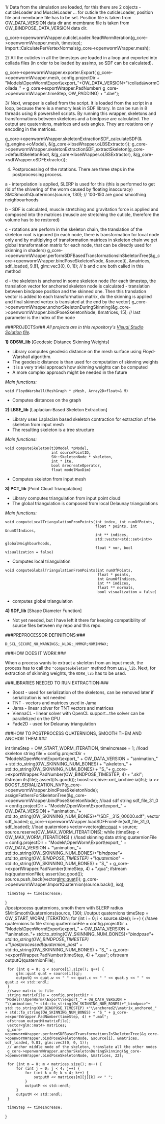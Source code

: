 1/ Data from the simulation are loaded, for this there are 2 objects - cuticleLoader and MuscleLoader … for cuticle the cuticleLoader, position file and membrane file has to be set. Position file is taken from OW_DATA_VERSION data dir and membrane file is taken from OW_BINDPOSE_DATA_VERSION data dir.

g_core->openwormWrapper.cuticleLoader.ReadWormIteration(g_core->openwormWrapper.mesh, timestep);
Import::CalculatePerVertexNormals(g_core->openwormWrapper.mesh);

2/ All the cuticles in all the timesteps are loaded in a loop and exported into collada files (in order to be loaded by assimp, so SDF can be calculated). 

g_core->openwormWrapper.exporter.Export( g_core->openwormWrapper.mesh, config.projectDir + "Models\\OpenWorm\\Export\\export_"+OW_DATA_VERSION+"\\collada\\wormCollada_" + g_core->exportWrapper.PadNumber( g_core->openwormWrapper.timeStep, OW_PADDING) + ".dae");

3/ Next, wrapper is called from the script. It is loaded from the script in a loop, because there is a memory leak in SDF library. In can be run in 8 threads using 8 powershell scripts. By running this wrapper, skeletons and transformations between skeletons and a bindpose are calculated.
The output are quaternions, matrices and axis angles. They are rotations only encoding in the matrices.

g_core->openwormWrapper.skeletonExtractionSDF_calculateSDF(&(g_engine->oModel), &(g_core->lbseWrapper.oLBSExtractor));
g_core->openwormWrapper.skeletonExtractionSDF_extractSkeleton(g_core->defaultSkeletonRoot, &(g_core->lbseWrapper.oLBSExtractor), &(g_core->sdfWrapper.oSDFExtractor));			 

4) Postprocessing of the rotations. There are three steps in the postprocessing process.

a - interpolation is applied, SLERP is used for this
(this is performed to get rid of the shivering of the worm caused by floating inaccuracy)
SM::SmoothQuaternions(source, 130);  // 100-150 are good smoothing neighbourhoods

b - SDF is calculated, muscle stretching and gravitation force is applied and composed into the matrices
(muscle are stretching the cuticle, therefore the volume has to be restored)

c - rotations are perform in the skeleton chain, the translation of the skeleton root is ignored
(in each node, there is transformation for local node only and by multiplying of transformation matrices in skeleton chain we get global transformation matrix for each node, that can be directly used for skinning in shaders)
g_core->openwormWrapper.performSDFBasedTransformationsInSkeletonTree(&g_core->openwormWrapper.bindPoseSkeletonNode, &source[i], &matrices, sdf_loaded, 9.81, glm::vec3(0, 0, 1)); // b and c are both called in this method

d - the skeleton is anchored in some skeleton node
(for each timestep, the translation vector for anchored skeleton node is calculated - translation between bindpose position and the skinned one. Then this translation vector is added to each transformation matrix, do the skinning is applied and final skinned vertex is translated at the end by the vector)
g_core->openwormWrapper.anchorSkeletonDuringSkinning(&g_core->openwormWrapper.bindPoseSkeletonNode, &matrices, 15); // last parameter is the index of the node

###PROJECTS:###
*All projects are in this repository's [Visual Studio Solution](http://msdn.microsoft.com/en-us/library/bb165951(v=vs.80).aspx) [file](https://github.com/openworm/skeletonExtraction/blob/master/OpenWormSkeletonExtraction.sln).*

**1) GDSW_lib** [Geodesic Distance Skinning Weights]
- Library computes geodesic distance on the mesh surface using Floyd-Warshall algorithm. 
- The geodesic distance is than used for computation of skinning weights
- It is a very trivial approach how skinning weights can be computed
- A more complex approach might be needed in the future

*Main functions:*
```
void FloydWarshall(MeshGraph * pMesh, Array2D<float>& M)
```
- Computes distances on the graph

**2) LBSE_lib** [Laplacian-Based Skeleton Extraction]
- Library uses Laplacian based skeleton contraction for extraction of the skeleton from input mesh
- The resulting skeleton is a tree structure

*Main functions:*
```
void computeSkeleton(t3DModel *pModel, 
                     int sourcePointID, 
                     SN::SkeletonNode * skeleton, 
                     int * ite, 
                     bool &recreateOperator, 
                     float modelMaxDim)
```
- Computes skeleton from input mesh

**3) PCT_lib** [Point Cloud Triangulation]
- Library computes triangulation from input point cloud
- The global triangulation is composed from local Delaunay triangulations

*Main functions:*
```
void computeLocalTriangulationFromPoints(int index, int numOfPoints, 
                                         float * points, int &numOfIndices, 
                                         int ** indices, 
                                         std::vector<std::set<int>> globalNeighbourhoods, 
                                         float * nor, bool visualization = false)
```
- Computes local triangulation
```
void computeGlobalTriangulationFromPoints(int numOfPoints, 
                                          float * points, 
                                          int &numOfIndices, 
                                          int ** indices, 
                                          float ** normals, 
                                          bool visualization = false)
```
- computes global triangulation

**4) SDF_lib** [Shape Diameter Function]
- Not yet needed, but I have left it there for keeping compatibility of source files between my repo and this repo.

###PREPROCESSOR DEFINITIONS:###
```
D_SCL_SECURE_NO_WARNINGS;_NLOG;_NMMGR;NOMINMAX;
```
###HOW DOES IT WORK:###

When a process wants to extract a skeleton from an input mesh, the process has to call the `"computeSkeleton"` method from `LBSE_lib`. Next, for extraction of skinning weights, the `GDSW_lib` has to be used.

###LIBRARIES NEEDED TO RUN EXTRACTION:###

- Boost - used for serialization of the skeletons, can be removed later if serialization is not needed
- TNT - vectors and matrices used in Jama
- Jama - linear solver for TNT vectors and matrices
- ViennaCL - linear solver with OpenCL support...the solver can be parallelized on the GPU
- Fade2D - used for Delaunay triangulation


###HOW TO POSTPROCESS QUATERNIONS, SMOOTH THEM AND ANCHOR THEM:###

 int timeStep = OW_START_WORM_ITERATION, timeIncrease = 1;
 //load skeleton
 string file = config.projectDir + "Models\\OpenWorm\\Export\\export_" + OW_DATA_VERSION + "\\animation_" + std::to_string(OW_SKINNING_NUM_BONES) + "\\skeleton_" + std::to_string(OW_SKINNING_NUM_BONES) + "S_"+ g_core->exportWrapper.PadNumber(OW_BINDPOSE_TIMESTEP, 4) + ".skl";
 ifstream ifs(file);
 assert(ifs.good());
 boost::archive::xml_iarchive ia(ifs);
 ia >> BOOST_SERIALIZATION_NVP(g_core->openwormWrapper.bindPoseSkeletonNode);
 assignFathersForSkeletonTree(&g_core->openwormWrapper.bindPoseSkeletonNode);
 //load sdf 
 string sdf_file_31_0 = config.projectDir + "Models\\OpenWorm\\Export\\export_" + OW_DATA_VERSION + "\\animation_"+ std::to_string(OW_SKINNING_NUM_BONES)+"\\SDF__31S_00000.sdf";
 vector<float> sdf_loaded;
 g_core->openwormWrapper.loadSDFFromFile(sdf_file_31_0, sdf_loaded);
 //load quaternions
 vector<vector<glm::quat> > source;
 source.reserve(OW_MAX_WORM_ITERATIONS);
 while (timeStep < OW_MAX_WORM_ITERATIONS) {
	 //load skinning data
	 string quaternionFile = config.projectDir + "Models\\OpenWorm\\Export\\export_" + OW_DATA_VERSION + "\\animation_"+ std::to_string(OW_SKINNING_NUM_BONES)+"_bindpose"+ std::to_string(OW_BINDPOSE_TIMESTEP) +"\\quaternion_" + std::to_string(OW_SKINNING_NUM_BONES) + "S_" + g_core->exportWrapper.PadNumber(timeStep, 4) + ".qua";
	 ifstream isq(quaternionFile);
	 assert(isq.good());
	 source.push_back(vector<glm::quat>());
	 g_core->openwormWrapper.ImportQuaternion(source.back(), isq);

	 timeStep += timeIncrease;
 }				 
 //postprocess quaternions, smoth them with SLERP radius
 SM::SmoothQuaternions(source, 130);
 //output quaternions
 timeStep = OW_START_WORM_ITERATION;
 for (int i = 0; i < source.size(); i++) {
	 //save quaternions to file
	 string quaternionFile = config.projectDir + "Models\\OpenWorm\\Export\\export_" + OW_DATA_VERSION + "\\animation_"+ std::to_string(OW_SKINNING_NUM_BONES)+"_bindpose"+ std::to_string(OW_BINDPOSE_TIMESTEP) +"\\postprocessed\\quaternion_post_" + std::to_string(OW_SKINNING_NUM_BONES) + "S_" + g_core->exportWrapper.PadNumber(timeStep, 4) + ".qua";
	 ofstream outputQ(quaternionFile);

	 for (int q = 0; q < source[i].size(); q++) {
		 glm::quat quat = source[i][q];
		 outputQ << quat.w << " " << quat.x << " " << quat.y << " " << quat.z << std::endl;
	 }
	 //save matrix to file
	 string matrixFile = config.projectDir + "Models\\OpenWorm\\Export\\export_" + OW_DATA_VERSION + "\\animation_"+ std::to_string(OW_SKINNING_NUM_BONES)+"_bindpose"+ std::to_string(OW_BINDPOSE_TIMESTEP) +"\\anchored2\\matrix_anchored_" + std::to_string(OW_SKINNING_NUM_BONES) + "S_" + g_core->exportWrapper.PadNumber(timeStep, 4) + ".mat";
	 ofstream outputM(matrixFile);
	 vector<glm::mat4> matrices;
	 g_core->openwormWrapper.performSDFBasedTransformationsInSkeletonTree(&g_core->openwormWrapper.bindPoseSkeletonNode, &source[i], &matrices, sdf_loaded, 9.81, glm::vec3(0, 0, 1));
	 // anchor middle node of the skeleton, translate all the other nodes
	 g_core->openwormWrapper.anchorSkeletonDuringSkinning(&g_core->openwormWrapper.bindPoseSkeletonNode, &matrices, 22);

	 for (int m = 0; m < matrices.size(); m++) {
		 for (int j = 0; j < 4; j++) {
			 for (int k = 0; k < 4; k++) {
				 outputM << matrices[m][j][k] << " ";
			 }
			 outputM << std::endl;
		 }
		 outputM << std::endl;
	 }

	 timeStep += timeIncrease;
 }




